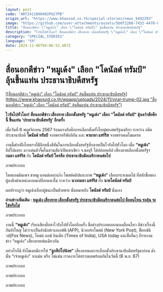 ```yaml
---
layout: post
code: "ART2411060402PU27PB"
origin_url: "https://www.khaosod.co.th/special-stories/news_9492293"
image: "https://github.com/user-attachments/assets/5b0f2280-7432-4478-8cd0-69ec3e1160b1"
title: "สื่อนอกตีข่าว \"หมูเด้ง\" เลือก \"โดนัลด์ ทรัมป์\" ลุ้นขึ้นแท่น ประธานาธิบดีสหรัฐ"
description: "ไวรัลไปทั่วโลก! สื่อนอกตีข่าว เสี่ยงทาย เลือกตั้งสหรัฐ \"หมูเด้ง\" เลือก \"โดนัลด์ ทรัมป์\" ลุ้นคว้าชัยศึกนี้ ขึ้นแท่น 'ประธานาธิบดีสหรัฐ' อีกครั้ง"
category: "SPECIAL_STORIES"
language: "th"
date: 2024-11-06T04:06:53.487Z
---
```


# สื่อนอกตีข่าว "หมูเด้ง" เลือก "โดนัลด์ ทรัมป์" ลุ้นขึ้นแท่น ประธานาธิบดีสหรัฐ

[![สื่อนอกตีข่าว "หมูเด้ง" เลือก "โดนัลด์ ทรัมป์" ลุ้นขึ้นแท่น ประธานาธิบดีสหรัฐ](https://www.khaosod.co.th/wpapp/uploads/2024/11/viral-trump-02.jpg "สื่อนอกตีข่าว "หมูเด้ง" เลือก "โดนัลด์ ทรัมป์" ลุ้นขึ้นแท่น ประธานาธิบดีสหรัฐ")](https://www.khaosod.co.th/wpapp/uploads/2024/11/viral-trump-02.jpg)

**ไวรัลไปทั่วโลก! สื่อนอกตีข่าว เสี่ยงทาย เลือกตั้งสหรัฐ “หมูเด้ง” เลือก “โดนัลด์ ทรัมป์” ลุ้นคว้าชัยศึกนี้ ขึ้นแท่น ‘ประธานาธิบดีสหรัฐ’ อีกครั้ง**

เมื่อวันที่ 6 พฤศจิกายน 2567 ร้อนแรงกับศึกการเลือกตั้งครั้งใหญ่ของสหรัฐอเมริกา ระหว่าง อดีตประธานาธิบดี **โดนัลด์ ทรัมป์** จากพรรครีพับลิกัน และ **คามาลา แฮร์ริส** จากพรรคเดโมแครต

งานนี้ฟากฝั่งไทยเราก็มีอีกหนึ่งสีสันในการเลือกตั้งสหรัฐที่กลายเป็นไวรัลไปทั่วโลก เมื่อ **“หมูเด้ง”** ฮิปโปแคระ ดาวเด่นตัวจี๊ดในสวนสัตว์เปิดเขาเขียว จ.ชลบุรี ได้ปล่อยคลิป เสี่ยงทายเลือกตั้งสหรัฐฯ **กมลา แฮร์ริส** กับ **โดนัลด์ ทรัมป์ ใครคือ ประธานาธิบดีอเมริกาคนต่อไป**

ภาพประกอบ

โดยแอดมินเพจ ขาหมู แอนด์เดอะแก๊ง โพสต์คลิปและภาพ **“หมูเด้ง”** เลือกกระทงผลไม้ ที่สลักชื่อของผู้ลงชิงตำแหน่งลงบนเปลือกแตงโม ระหว่าง **นางกมลา แฮร์ริส** กับ **นายโดนัลด์ ทรัมป์**

ผลปรากฏว่า หมูเด้งเลือกผู้ชนะเป็นฝ่ายชาย นั่นหมายถึง **โดนัลด์ ทรัมป์** นั่นเอง

**อ่านข่าวเพิ่มเติม : [หมูเด้ง เสี่ยงทาย เลือกตั้งสหรัฐ ประธานาธิบดีอเมริกาคนต่อไป คือคนไหน รอลุ้น จะใช่หรือไม่](https://www.khaosod.co.th/around-thailand/news_9490453)**

ภาพประกอบ

งานนี้ **“หมูเด้ง”** เรียกเสียงฮือฮาไวรัลไปทั่วโลกอีกครั้ง สื่อต่างประเทศออกมาเคลื่อนไหว ตีข่าวเรื่องนี้กันยังใหญ่ ไม่ว่าจะเป็นสำนักข่าวเอเอฟพี (AFP), นิวยอร์กโพสต์ (New York Post), ฟ็อกซ์นิวส์(Fox News), ไทม์ส ออฟ อินเดีย (Times of India), USA today และสื่ออื่นๆ ก็รายงานข่าว “หมูเด้ง” เสี่ยงทายเช่นเดียวกัน

อย่างไรก็ดี ยังไม่เคยมีการให้ **“ลูกฮิปโปน้อย”** เสี่ยงทายผลการเลือกตั้งประธานาธิบดีสหรัฐมาก่อน ดังนั้น “เจ้าหมูเด้ง” จะแม่น หรือ ไม่แม่น เราคงจะได้ทราบผลพร้อมกันในวันนี้ (6 พ.ย. 67)

ภาพประกอบ

ภาพประกอบ

ภาพประกอบ

